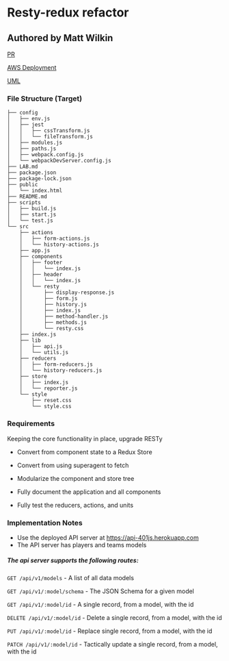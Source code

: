 # Resty-redux refactor



## Authored by Matt Wilkin

[PR]()

[AWS Deployment]()

[UML]()

### File Structure (Target)

```
├── config
│   ├── env.js
│   ├── jest
│   │   ├── cssTransform.js
│   │   └── fileTransform.js
│   ├── modules.js
│   ├── paths.js
│   ├── webpack.config.js
│   └── webpackDevServer.config.js
├── LAB.md
├── package.json
├── package-lock.json
├── public
│   └── index.html
├── README.md
├── scripts
│   ├── build.js
│   ├── start.js
│   └── test.js
└── src
    ├── actions
    │   ├── form-actions.js
    │   └── history-actions.js
    ├── app.js
    ├── components
    │   ├── footer
    │   │   └── index.js
    │   ├── header
    │   │   └── index.js
    │   └── resty
    │       ├── display-response.js
    │       ├── form.js
    │       ├── history.js
    │       ├── index.js
    │       ├── method-handler.js
    │       ├── methods.js
    │       └── resty.css
    ├── index.js
    ├── lib
    │   ├── api.js
    │   └── utils.js
    ├── reducers
    │   ├── form-reducers.js
    │   └── history-reducers.js
    ├── store
    │   ├── index.js
    │   └── reporter.js
    └── style
        ├── reset.css
        └── style.css
```
### Requirements

Keeping the core functionality in place, upgrade RESTy
* Convert from component state to a Redux Store

* Convert from using superagent to fetch
* Modularize the component and store tree
* Fully document the application and all components
* Fully test the reducers, actions, and units

### Implementation Notes

* Use the deployed API server at https://api-401js.herokuapp.com
* The API server has players and teams models
##### The api server supports the following routes:
`GET /api/v1/models` - A list of all data models

`GET /api/v1/:model/schema` - The JSON Schema for a given model

`GET /api/v1/:model/id` - A single record, from a model, with the id

`DELETE /api/v1/:model/id` - Delete a single record, from a model, with the id

`PUT /api/v1/:model/id` - Replace single record, from a model, with the id

`PATCH /api/v1/:model/id` - Tactically update a single record, from a model, with the id

